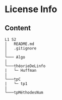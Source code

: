 # License Info

## Content

```
L1 S2
│   README.md
│   .gitignore    
│
└─── Algo
│   
└───théorieDeLinfo
|   └─ Huffman
|
└───tpC
|   └─ tp1
|
└───tpMéthodesNum
```
